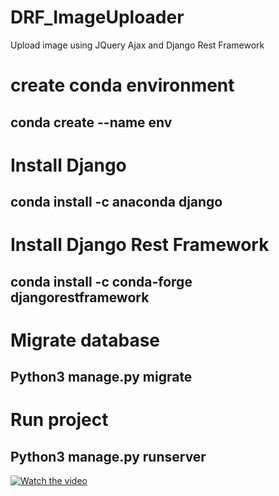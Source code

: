 # DRF_ImageUploader
Upload image using JQuery Ajax and Django Rest Framework

# create conda environment 
  ## conda create --name env
# Install Django 
  ## conda install -c anaconda django
# Install Django Rest Framework
  ## conda install -c conda-forge djangorestframework
# Migrate database
  ## Python3 manage.py migrate
# Run project 
   ## Python3 manage.py runserver
 

 [![Watch the video](Currency.png)](https://youtu.be/tYqGyag4mT8)
